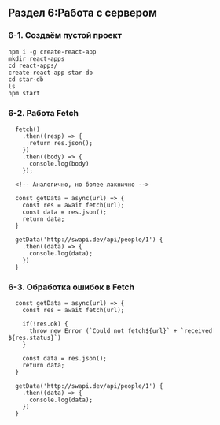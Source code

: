 ## Раздел 6:Работа с сервером


### 6-1. Создаём пустой проект

    npm i -g create-react-app
    mkdir react-apps
    cd react-apps/
    create-react-app star-db
    cd star-db
    ls
    npm start

### 6-2. Работа Fetch

      fetch()
        .then((resp) => {
          return res.json();
        })
        .then((body) => {
          console.log(body)
        });

      <!-- Аналогично, но более лакнично -->

      const getData = async(url) => {
        const res = await fetch(url);
        const data = res.json();
        return data;
      }

      getData('http://swapi.dev/api/people/1') {
        .then((data) => {
          console.log(data);
        })
      }

### 6-3. Обработка ошибок в Fetch

      const getData = async(url) => {
        const res = await fetch(url);

        if(!res.ok) {
          throw new Error (`Could not fetch${url}` + `received ${res.status}`)
        }

        const data = res.json();
        return data;
      }

      getData('http://swapi.dev/api/people/1') {
        .then((data) => {
          console.log(data);
        })
      }